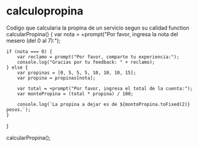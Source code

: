 # calculopropina
Codigo que calcularia la propina de un servicio segun su calidad
function calcularPropina() {
    var nota = +prompt("Por favor, ingresa la nota del mesero (del 0 al 7):");

    if (nota === 0) {
        var reclamo = prompt("Por favor, comparte tu experiencia:");
        console.log("Gracias por tu feedback: " + reclamo);
    } else {
        var propinas = [0, 5, 5, 5, 10, 10, 10, 15];
        var propina = propinas[nota];
        
        var total = +prompt("Por favor, ingresa el total de la cuenta:");
        var montoPropina = (total * propina) / 100;

        console.log(`La propina a dejar es de ${montoPropina.toFixed(2)} pesos.`);
    }
}

calcularPropina();
